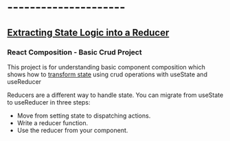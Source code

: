 # ---------------------

## [Extracting State Logic into a Reducer](https://react.dev/learn/extracting-state-logic-into-a-reducer)

### React Composition - Basic Crud Project

This project is for understanding basic component composition which shows how to [transform state](https://react.dev/learn/updating-arrays-in-state) using crud operations with useState and useReducer

Reducers are a different way to handle state. You can migrate from useState to useReducer in three steps:

- Move from setting state to dispatching actions.
- Write a reducer function.
- Use the reducer from your component.
